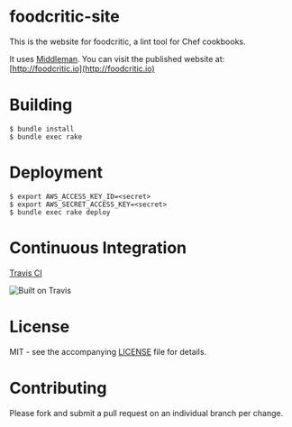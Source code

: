 # foodcritic-site

This is the website for foodcritic, a lint tool for Chef cookbooks.

It uses [Middleman](https://middlemanapp.com/). You can visit the published website at: [http://foodcritic.io](http://foodcritic.io)

# Building

    $ bundle install
    $ bundle exec rake

# Deployment

    $ export AWS_ACCESS_KEY_ID=<secret>
    $ export AWS_SECRET_ACCESS_KEY=<secret>
    $ bundle exec rake deploy

# Continuous Integration
[Travis CI](https://travis-ci.org/acrmp/foodcritic-site)

![Built on Travis](https://travis-ci.org/acrmp/foodcritic-site.svg?branch=master)

# License
MIT - see the accompanying [LICENSE](https://github.com/acrmp/foodcritic-site/blob/master/LICENSE) file for details.

# Contributing
Please fork and submit a pull request on an individual branch per change.
